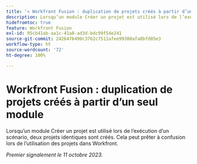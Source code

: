```yaml
---
title: '« Workfront Fusion : duplication de projets créés à partir d’un seul module »'
description: Lorsqu’un module Créer un projet est utilisé lors de l’exécution d’un scénario, deux projets identiques sont créés. Cela peut prêter à confusion lors de l’utilisation des projets dans Workfront.
hidefromtoc: true
feature: Workfront Fusion
exl-id: 95cb41ab-aa1c-41a8-ad3d-bdc99f54e241
source-git-commit: 2426476490c3762c7511afee99380afa0bfd85e3
workflow-type: ht
source-wordcount: '72'
ht-degree: 100%

---
```


# Workfront Fusion : duplication de projets créés à partir d’un seul module

<!--Fusion, WF TOCs-->

Lorsqu’un module Créer un projet est utilisé lors de l’exécution d’un scénario, deux projets identiques sont créés. Cela peut prêter à confusion lors de l’utilisation des projets dans Workfront.

_Premier signalement le 11 octobre 2023._
